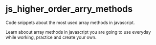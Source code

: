 # js_higher_order_arry_methods
Code snippets about the most used array methods in javascript.

Learn aboout array methods in javascript you are going to use everyday while working, practice and create your own.

